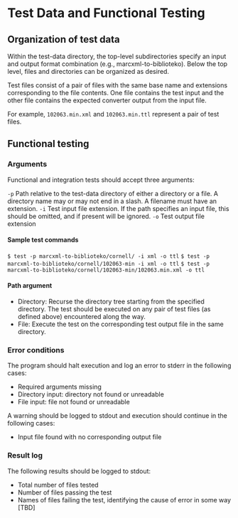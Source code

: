 # Test Data and Functional Testing

## Organization of test data

Within the test-data directory, the top-level subdirectories specify an input and output format combination (e.g., marcxml-to-biblioteko). Below the top level, files and directories can be organized as desired. 

Test files consist of a pair of files with the same base name and extensions corresponding to the file contents. One file contains the test input and the other file contains the expected converter output from the input file.

For example, `102063.min.xml` and `102063.min.ttl` represent a pair of test files.

## Functional testing

### Arguments

Functional and integration tests should accept three arguments:

`-p` Path relative to the test-data directory of either a directory or a file. A directory name may or may not end in a slash. A filename must have an extension.
`-i` Test input file extension. If the path specifies an input file, this should be omitted, and if present will be ignored.
`-o` Test output file extension


#### Sample test commands

`$ test -p marcxml-to-biblioteko/cornell/ -i xml -o ttl`
`$ test -p marcxml-to-biblioteko/cornell/102063-min -i xml -o ttl`
`$ test -p marcxml-to-biblioteko/cornell/102063-min/102063.min.xml -o ttl`

#### Path argument

* Directory: Recurse the directory tree starting from the specified directory. The test should be executed on any pair of test files (as defined above) encountered along the way. 
* File: Execute the test on the corresponding test output file in the same directory.

### Error conditions

The program should halt execution and log an error to stderr in the following cases:

* Required arguments missing
* Directory input: directory not found or unreadable
* File input: file not found or unreadable

A warning should be logged to stdout and execution should continue in the following cases:

* Input file found with no corresponding output file

### Result log

The following results should be logged to stdout:

* Total number of files tested
* Number of files passing the test
* Names of files failing the test, identifying the cause of error in some way [TBD]


